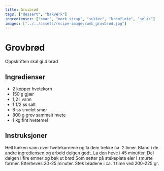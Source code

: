 ```yaml
---
title: Grovbrød
tags: ["dessert", "bakverk"]
ingredienser: ["smør", "mørk sirup", "sukker", "kremfløte", "nelik"]
images: ["../../assets/recipe-images/web_grovbrød.jpg"]
---
```


# Grovbrød

Oppskriften skal gi 4 brød

## Ingredienser

- 2 kopper hvetekorn
- 150 g gjær
- 1,2 l vann
- 1 1/2 ss salt
- 6 ss smelet smør
- 800 g grov sammalt hvete
- 1 kg fint hvetemel

## Instruksjoner

Hell lunken vann over hvetekornene og la dem trekke ca. 2 timer. Bland i de andre ingrediensen og arbeid deigen godt. La den heve i 45 minutter. Del deigen i fire emner og bak ut brød Som setter på stekeplate eler i smurte former. Etterheves 20-25 minuter. Stek brødene i ca. 1 time ved 200-225 gr.
